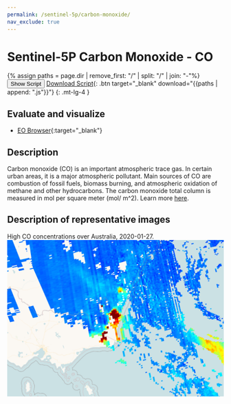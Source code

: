 ```yaml
---
permalink: /sentinel-5p/carbon-monoxide/
nav_exclude: true
---
```


# Sentinel-5P Carbon Monoxide - CO
{% assign paths = page.dir | remove_first: "/" | split: "/" | join: "-"%}
<button class="btn btn-primary" id="toggle-script" onclick="toggleScript()">Show Script</button>
[Download Script](script.js){: .btn target="_blank" download="{{paths | append: ".js"}}"}
{: .mt-lg-4 }

<div id="script" style="display:none;"> 
{% highlight javascript %}
{% include_relative script.js %}
{% endhighlight %}
</div>

## Evaluate and visualize
 - [EO Browser](https://sentinelshare.page.link/HVAb){:target="_blank"}   

## Description
Carbon monoxide (CO) is an important atmospheric trace gas. In certain urban areas, it is a major atmospheric pollutant. Main sources of CO are combustion of fossil fuels, biomass burning, and atmospheric oxidation of methane and other hydrocarbons. The carbon monoxide total column is measured in mol per square meter (mol/ m^2). Learn more [here](https://www.tropomi.eu/data-products/carbon-monoxide).

## Description of representative images

High CO concentrations over Australia, 2020-01-27.
![NO2 tropospheric column](fig/fig1.png)


